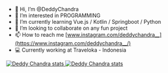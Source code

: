 - 👋 Hi, I’m @DeddyChandra
- 👀 I’m interested in PROGRAMMING
- 🌱 I’m currently learning Vue.js / Kotlin / Springboot / Python
- 💞️ I’m looking to collaborate on any fun project
- 📫 How to reach me [www.instagram.com/deddychandra__](https://www.instagram.com/deddychandra__/)
- :computer: Currently working at Traveloka - Indonesia

<!---
DeddyChandra/DeddyChandra is a ✨ special ✨ repository because its `README.md` (this file) appears on your GitHub profile.
You can click the Preview link to take a look at your changes.
--->
<a href="https://github-readme-stats.vercel.app/api?username=DeddyChandra&show_icons=true&count_private=true&include_all_commits=true&theme=buefy&count_private=true">
  <img src="https://github-readme-stats.vercel.app/api?username=DeddyChandra&show_icons=true&count_private=true&include_all_commits=true&theme=buefy&count_private=true" alt ="Deddy Chandra stats">
</a>

<a href="https://github-readme-stats.vercel.app/api/top-langs/?username=DeddyChandra&layout=compact&theme=buefy&hide_border=true">
  <img src="https://github-readme-stats.vercel.app/api/top-langs/?username=DeddyChandra&layout=compact&theme=buefy&hide_border=true" alt ="Deddy Chandra stats">
</a>
